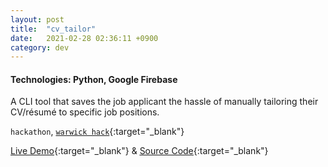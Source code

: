 ```yaml
---
layout: post
title:  "cv_tailor"
date:   2021-02-28 02:36:11 +0900
category: dev
---
```

<!-- <a href="https://github.com/jinyoungch0i/cv_tailor">
    <img src="{{site.base_url}}/dev/assets/images/CHANGETHIS.gif" alt='cv_tailor screenshot' width="500">
</a> -->

#### **Technologies**: Python, Google Firebase

A CLI tool that saves the job applicant the hassle of manually tailoring their CV/résumé to specific job positions.

`hackathon`, [`warwick hack`](https://warwickhack-2021.devpost.com/){:target="_blank"}

[<u>Live Demo</u>](https://devpost.com/software/cv_tailor){:target="_blank"} & [<u>Source Code</u>](https://github.com/jinyoungch0i/cv_tailor){:target="_blank"}

